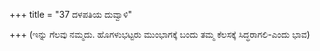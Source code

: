 +++
title = "37 ದಳಪತಿಯ ದುವ್ವಾಳಿ"

+++
(ಇನ್ನು ಗೆಲವು ನಮ್ಮದು. ಹೊಗಳುಭಟ್ಟರು ಮುಂಭಾಗಕ್ಕೆ ಬಂದು ತಮ್ಮ ಕೆಲಸಕ್ಕೆ ಸಿದ್ಧರಾಗಲಿ-ಎಂದು ಭಾವ)